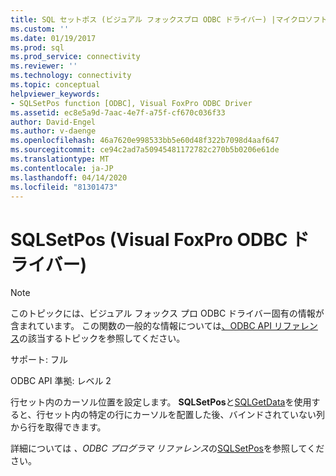 ```yaml
---
title: SQL セットポス (ビジュアル フォックスプロ ODBC ドライバー) |マイクロソフトドキュメント
ms.custom: ''
ms.date: 01/19/2017
ms.prod: sql
ms.prod_service: connectivity
ms.reviewer: ''
ms.technology: connectivity
ms.topic: conceptual
helpviewer_keywords:
- SQLSetPos function [ODBC], Visual FoxPro ODBC Driver
ms.assetid: ec8e5a9d-7aac-4e7f-a75f-cf670c036f33
author: David-Engel
ms.author: v-daenge
ms.openlocfilehash: 46a7620e998533bb5e60d48f322b7098d4aaf647
ms.sourcegitcommit: ce94c2ad7a50945481172782c270b5b0206e61de
ms.translationtype: MT
ms.contentlocale: ja-JP
ms.lasthandoff: 04/14/2020
ms.locfileid: "81301473"
---
```

# <a name="sqlsetpos-visual-foxpro-odbc-driver"></a>SQLSetPos (Visual FoxPro ODBC ドライバー)
> [!NOTE]  
>  このトピックには、ビジュアル フォックス プロ ODBC ドライバー固有の情報が含まれています。 この関数の一般的な情報については[、ODBC API リファレンス](../../odbc/reference/syntax/odbc-api-reference.md)の該当するトピックを参照してください。  
  
 サポート: フル  
  
 ODBC API 準拠: レベル 2  
  
 行セット内のカーソル位置を設定します。 **SQLSetPos**と[SQLGetData](../../odbc/microsoft/sqlgetdata-visual-foxpro-odbc-driver.md)を使用すると、行セット内の特定の行にカーソルを配置した後、バインドされていない列から行を取得できます。  
  
 詳細については *、ODBC プログラマ リファレンス*の[SQLSetPos](../../odbc/reference/syntax/sqlsetpos-function.md)を参照してください。
